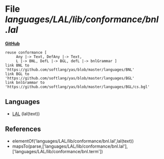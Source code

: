 # File _languages/LAL/lib/conformance/bnl.lal_
**[GitHub](https://github.com/softlang/yas/blob/master/languages/LAL/lib/conformance/bnl.lal)**
```
reuse conformance [
     Any |-> Text, DefAny |-> Text,
     L |-> BNL, DefL |-> BGL, defL |-> bnlGrammar ]
link BNL to 'https://github.com/softlang/yas/blob/master/languages/BNL'
link BGL to 'https://github.com/softlang/yas/blob/master/languages/BGL'
link bnlGrammar to 'https://github.com/softlang/yas/blob/master/languages/BGL/cs.bgl'
```

## Languages
* [LAL](../languages/LAL.md) (lal(text))

## References
* elementOf('languages/LAL/lib/conformance/bnl.lal',lal(text))
* mapsTo(parse,['languages/LAL/lib/conformance/bnl.lal'],['languages/LAL/lib/conformance/bnl.term'])

